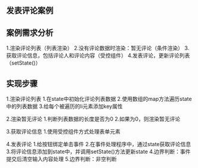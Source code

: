 ## 发表评论案例

## 案例需求分析
1.渲染评论列表（列表渲染）
2.没有评论数据时渲染：暂无评论（条件渲染）
3.获取评论信息，包括评论人和评论内容（受控组件）
4.发表评论，更新评论列表（setState()）


## 实现步骤
1.渲染评论列表
  1.在state中初始化评论列表数据
  2.使用数组的map方法遍历state中的列表数据
  3.给每个被遍历的li元素添加key属性

2.渲染暂无评论
  1.判断列表数据的长度是否为0
  2.如果为0，则渲染暂无评论

3.获取评论信息
  1.使用受控组件方式处理表单元素

4.发表评论
  1.给按钮绑定单击事件
  2.在事件处理程序中，通过state获取评论信息
  3.将评论信息添加到state中，并调用setState()方法更新state
  4.边界判断：事件提交后清空输入内容处理
  5.边界判断：非空判断 